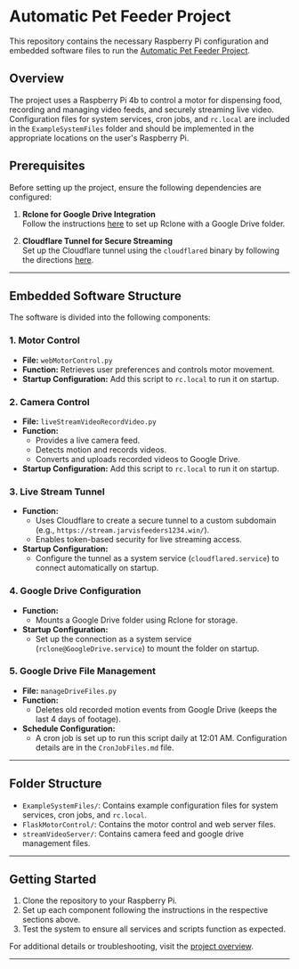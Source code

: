 # Automatic Pet Feeder Project

This repository contains the necessary Raspberry Pi configuration and embedded software files to run the [Automatic Pet Feeder Project](https://www.winstonheinrichs.com/overview.html).

## Overview

The project uses a Raspberry Pi 4b to control a motor for dispensing food, recording and managing video feeds, and securely streaming live video. Configuration files for system services, cron jobs, and `rc.local` are included in the `ExampleSystemFiles` folder and should be implemented in the appropriate locations on the user's Raspberry Pi.

## Prerequisites

Before setting up the project, ensure the following dependencies are configured:

1. **Rclone for Google Drive Integration**  
   Follow the instructions [here](https://rclone.org/drive/) to set up Rclone with a Google Drive folder.

2. **Cloudflare Tunnel for Secure Streaming**  
   Set up the Cloudflare tunnel using the `cloudflared` binary by following the directions [here](https://github.com/cloudflare/cloudflared).

---

## Embedded Software Structure

The software is divided into the following components:

### 1. **Motor Control**
- **File:** `webMotorControl.py`  
- **Function:** Retrieves user preferences and controls motor movement.  
- **Startup Configuration:** Add this script to `rc.local` to run it on startup.

### 2. **Camera Control**
- **File:** `liveStreamVideoRecordVideo.py`  
- **Function:**  
  - Provides a live camera feed.  
  - Detects motion and records videos.  
  - Converts and uploads recorded videos to Google Drive.  
- **Startup Configuration:** Add this script to `rc.local` to run it on startup.

### 3. **Live Stream Tunnel**
- **Function:**  
  - Uses Cloudflare to create a secure tunnel to a custom subdomain (e.g., `https://stream.jarvisfeeders1234.win/`).  
  - Enables token-based security for live streaming access.  
- **Startup Configuration:**  
  - Configure the tunnel as a system service (`cloudflared.service`) to connect automatically on startup.

### 4. **Google Drive Configuration**
- **Function:**  
  - Mounts a Google Drive folder using Rclone for storage.  
- **Startup Configuration:**  
  - Set up the connection as a system service (`rclone@GoogleDrive.service`) to mount the folder on startup.

### 5. **Google Drive File Management**
- **File:** `manageDriveFiles.py`  
- **Function:**  
  - Deletes old recorded motion events from Google Drive (keeps the last 4 days of footage).  
- **Schedule Configuration:**  
  - A cron job is set up to run this script daily at 12:01 AM. Configuration details are in the `CronJobFiles.md` file.

---

## Folder Structure

- `ExampleSystemFiles/`: Contains example configuration files for system services, cron jobs, and `rc.local`.  
- `FlaskMotorControl/`: Contains the motor control and web server files. 
- `streamVideoServer/`: Contains camera feed and google drive management files. 

---

## Getting Started

1. Clone the repository to your Raspberry Pi.
2. Set up each component following the instructions in the respective sections above.
3. Test the system to ensure all services and scripts function as expected.

For additional details or troubleshooting, visit the [project overview](https://www.winstonheinrichs.com/overview.html).

---
